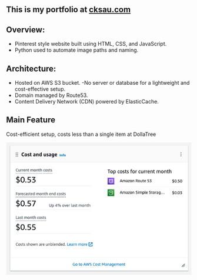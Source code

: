 ## This is my portfolio at [cksau.com](https://cksau.com)

## Overview:

- Pinterest style website built using HTML, CSS, and  JavaScript.
- Python used to automate image paths and naming.

## Architecture:

- Hosted on AWS S3 bucket.
    -No server or database for a lightweight and cost-effective setup.
- Domain managed by Route53.
- Content Delivery Network (CDN) powered by ElasticCache.

## Main Feature
Cost-efficient setup, costs less than a single item at DollaTree

![aws-cost](aws-cost.png)